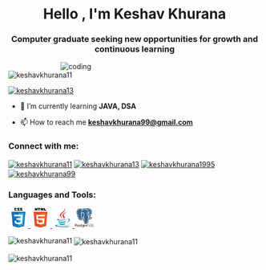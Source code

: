 <h1 align="center">Hello , I'm Keshav Khurana</h1>
<h3 align="center">Computer graduate seeking new opportunities for growth and continuous learning</h3>

<img align="right" alt="coding" width="400" src="https://camo.githubusercontent.com/cae12fddd9d6982901d82580bdf321d81fb299141098ca1c2d4891870827bf17/68747470733a2f2f6d69726f2e6d656469756d2e636f6d2f6d61782f313336302f302a37513379765349765f7430696f4a2d5a2e676966">

<p align="left"> <img src="https://komarev.com/ghpvc/?username=keshavkhurana11&label=Profile%20views&color=0e75b6&style=flat" alt="keshavkhurana11" /> </p>

<p align="left"> <a href="https://twitter.com/keshavkhurana13" target="blank"><img src="https://img.shields.io/twitter/follow/keshavkhurana13?logo=twitter&style=for-the-badge" alt="keshavkhurana13" /></a> </p>

- 🌱 I’m currently learning **JAVA, DSA**

- 📫 How to reach me **keshavkhurana99@gmail.com**

<h3 align="left">Connect with me:</h3>
<p align="left">
<a href="https://dev.to/keshavkhurana11" target="blank"><img align="center" src="https://raw.githubusercontent.com/rahuldkjain/github-profile-readme-generator/master/src/images/icons/Social/devto.svg" alt="keshavkhurana11" height="30" width="40" /></a>
<a href="https://twitter.com/keshavkhurana13" target="blank"><img align="center" src="https://raw.githubusercontent.com/rahuldkjain/github-profile-readme-generator/master/src/images/icons/Social/twitter.svg" alt="keshavkhurana13" height="30" width="40" /></a>
<a href="https://linkedin.com/in/keshavkhurana1995" target="blank"><img align="center" src="https://raw.githubusercontent.com/rahuldkjain/github-profile-readme-generator/master/src/images/icons/Social/linked-in-alt.svg" alt="keshavkhurana1995" height="30" width="40" /></a>
<a href="https://www.leetcode.com/keshavkhurana99" target="blank"><img align="center" src="https://raw.githubusercontent.com/rahuldkjain/github-profile-readme-generator/master/src/images/icons/Social/leet-code.svg" alt="keshavkhurana99" height="30" width="40" /></a>
</p>

<h3 align="left">Languages and Tools:</h3>
<p align="left"> <a href="https://www.w3schools.com/css/" target="_blank" rel="noreferrer"> <img src="https://raw.githubusercontent.com/devicons/devicon/master/icons/css3/css3-original-wordmark.svg" alt="css3" width="40" height="40"/> </a> <a href="https://www.w3.org/html/" target="_blank" rel="noreferrer"> <img src="https://raw.githubusercontent.com/devicons/devicon/master/icons/html5/html5-original-wordmark.svg" alt="html5" width="40" height="40"/> </a> <a href="https://www.java.com" target="_blank" rel="noreferrer"> <img src="https://raw.githubusercontent.com/devicons/devicon/master/icons/java/java-original.svg" alt="java" width="40" height="40"/> </a> <a href="https://www.postgresql.org" target="_blank" rel="noreferrer"> <img src="https://raw.githubusercontent.com/devicons/devicon/master/icons/postgresql/postgresql-original-wordmark.svg" alt="postgresql" width="40" height="40"/> </a> </p>

<p><img align="left" src="https://github-readme-stats.vercel.app/api/top-langs?username=keshavkhurana11&show_icons=true&locale=en&layout=compact" alt="keshavkhurana11" /></p>

<p>&nbsp;<img align="center" src="https://github-readme-stats.vercel.app/api?username=keshavkhurana11&show_icons=true&locale=en" alt="keshavkhurana11" /></p>

<p><img align="center" src="https://github-readme-streak-stats.herokuapp.com/?user=keshavkhurana11&" alt="keshavkhurana11" /></p>
